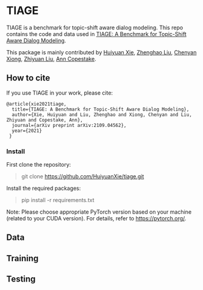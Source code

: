 # TIAGE

TIAGE is a benchmark for topic-shift aware dialog modeling. This repo contains the code and data used in [TIAGE: A Benchmark for Topic-Shift Aware Dialog Modeling](https://arxiv.org/abs/2109.04562).

This package is mainly contributed by [Huiyuan Xie](https://huiyuanxie.github.io), [Zhenghao Liu](https://edwardzh.github.io), [Chenyan Xiong](https://www.microsoft.com/en-us/research/people/cxiong/), [Zhiyuan Liu](http://nlp.csai.tsinghua.edu.cn/~lzy/), [Ann Copestake](https://www.cl.cam.ac.uk/~aac10/).

## How to cite

If you use TIAGE in your work, please cite:
```
@article{xie2021tiage,
  title={TIAGE: A Benchmark for Topic-Shift Aware Dialog Modeling},
  author={Xie, Huiyuan and Liu, Zhenghao and Xiong, Chenyan and Liu, Zhiyuan and Copestake, Ann},
  journal={arXiv preprint arXiv:2109.04562},
  year={2021}
 }
```


### Install

First clone the repository:
> git clone https://github.com/HuiyuanXie/tiage.git

Install the required packages:
> pip install -r requirements.txt

Note: Please choose appropriate PyTorch version based on your machine (related to your CUDA version). For details, refer to https://pytorch.org/.


## Data

## Training

## Testing
